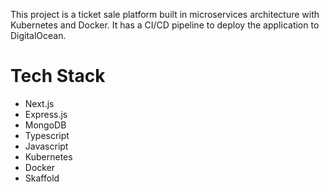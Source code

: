 This project is a ticket sale platform built in microservices architecture with Kubernetes and Docker. It has a CI/CD pipeline to deploy the application to DigitalOcean.

# Tech Stack
- Next.js
- Express.js
- MongoDB
- Typescript
- Javascript
- Kubernetes
- Docker
- Skaffold
